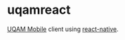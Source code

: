 # uqamreact

[UQAM Mobile](https://mobile.uqam.ca/portail_etudiant/) client using [react-native](http://facebook.github.io/react-native/).

